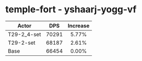 # temple-fort - yshaarj-yogg-vf
| Actor | DPS | Increase |
|---|:---:|:---:|
|T29-2_4-set|70291|5.77%|
|T29-2-set|68187|2.61%|
|Base|66454|0.00%|

